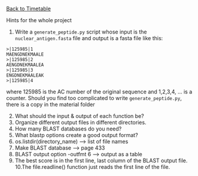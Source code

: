 <a href="https://github.com/ELIXIR-ITA-training/python_course"> Back to Timetable</a>

Hints for the whole project 

1. Write a `generate_peptide.py` script whose input is the `nuclear_antigen.fasta` file and output is a fasta file like this: 
```
>|125985|1
MAENGDNEKMAALE
>|125985|2
AENGDNEKMAALEA
>|125985|3
ENGDNEKMAALEAK
>|125985|4
```

where  125985 is the AC number of the original sequence and 1,2,3,4, ... is a counter. Should you find too complicated to write `generate_peptide.py`, there is a copy in the material folder 


2. What should the input & output of each function be?
3. Organize different output files in different directories.
4. How many BLAST databases do you need?
5. What blastp options create a good output format?
6. os.listdir(directory_name) --> list of file names
7. Make BLAST database --> page 433
8. BLAST output option -outfmt 6 --> output as a table
9. The best score is in the first line, last column of the BLAST output file.
10.The file.readline() function just reads the first line of the file.
